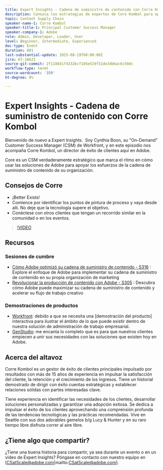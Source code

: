 ```yaml
---
title: Expert Insights - Cadena de suministro de contenido con Corre Kombol
description: Conozca las estrategias de expertos de Core Kombol para optimizar su cadena de suministro de contenido con las soluciones de Adobe. Aumente la eficacia, la colaboración y los resultados.
topic: Content Supply Chain
speaker-name-1: Corre Kombol
speaker-title-1: Principal Customer Success Manager
speaker-company-1: Adobe
role: Admin, Developer, Leader, User
level: Beginner, Intermediate, Experienced
doc-type: Event
duration: 801
last-substantial-update: 2025-08-19T00:00:00Z
jira: KT-18621
source-git-commit: 2f118841f4332bcf105e519f31de34b6ac6c58dc
workflow-type: tm+mt
source-wordcount: '359'
ht-degree: 0%

---
```



# Expert Insights - Cadena de suministro de contenido con Corre Kombol

Bienvenido de nuevo a Expert Insights.  Soy Cynthia Boon, su &quot;On-Demand&quot; Customer Success Manager (CSM) de Workfront, y en este episodio nos acompaña Corre Kombol, un director de éxito de clientes aquí en Adobe.  

Core es un CSM verdaderamente estratégico que marca el ritmo en cómo usar las soluciones de Adobe para apoyar los esfuerzos de la cadena de suministro de contenido de su organización. 

## Consejos de Corre

* ¡Better Exists! 
* Comience por identificar los puntos de pintura de proceso y vaya desde allí. No deje que la tecnología supere el objetivo.
* Conéctese con otros clientes que tengan un recorrido similar en la comunidad o en los eventos. 

>[!VIDEO](https://video.tv.adobe.com/v/3469997/?learn=on&enablevpops&captions=spa)

## Recursos

### Sesiones de cumbre

* [Cómo Adobe optimizó su cadena de suministro de contenido - S316](https://business.adobe.com/summit/2024/sessions/how-adobe-optimized-its-content-supply-chain-s316.html) : Explore el enfoque de Adobe para implementar su cadena de suministro de contenido en su propia organización de marketing 
* [Revolucionar la producción de contenido con Adobe - S305](https://business.adobe.com/summit/2024/sessions/revolutionizing-content-production-with-adobe-s305.html) : Descubra cómo Adobe puede maximizar su cadena de suministro de contenido y acelerar su flujo de trabajo creativo 

### Demostraciones de productos

* [Workfront](https://business.adobe.com/product-demos/workfront/interactive-tour.html): debido a que se necesita una [demostración del producto] interactiva para ilustrar el ámbito de lo que puede existir dentro de nuestra solución de administración de trabajo empresarial.  
* [GenStudio](https://business.adobe.com/resources/sdk/getting-started-with-adobe-genstudio.html): me encanta lo completo que es para que nuestros clientes empiecen a unir sus necesidades con las soluciones que existen hoy en Adobe.

## Acerca del altavoz 

Corre Kombol es un gestor de éxito de clientes principales impulsado por resultados con más de 15 años de experiencia en impulsar la satisfacción del cliente, la retención y el crecimiento de los ingresos. Tiene un historial demostrado de dirigir con éxito cuentas estratégicas y establecer relaciones sólidas con partes interesadas clave.

Tiene experiencia en identificar las necesidades de los clientes, desarrollar soluciones personalizadas y garantizar una adopción exitosa. Se dedica a impulsar el éxito de los clientes aprovechando una comprensión profunda de las tendencias tecnológicas y las prácticas recomendadas. Vive en Seattle con sus dos adorables gemelos b/g Lucy &amp; Hunter y en su raro tiempo libre disfruta correr al aire libre. 

## ¿Tiene algo que compartir?

¿Tiene una buena historia para compartir, ya sea durante un evento o en un vídeo de Expert Insights? Póngase en contacto con nuestro equipo en [CSatScale@adobe.com|mailto:CSatScale@adobe.com].
